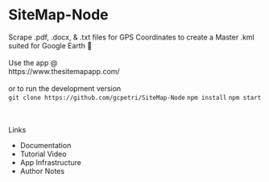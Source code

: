 <h1>SiteMap-Node</h1>
Scrape .pdf, .docx, &amp .txt files for GPS Coordinates to create a Master .kml suited for Google Earth 📌<br></br>
Use the app @</br>
https://www.thesitemapapp.com/ <br></br>
or to run the development version</br>
<code>git clone https://github.com/gcpetri/SiteMap-Node</code>
<code>npm install</code>
<code>npm start</code></br></br></br>
  
<span>Links</span>
<ul>
<li><a>Documentation</a></li>
<li><a>Tutorial Video</a></li>
<li><a>App Infrastructure</a></li>
<li><a>Author Notes</a></li>
</ul>
